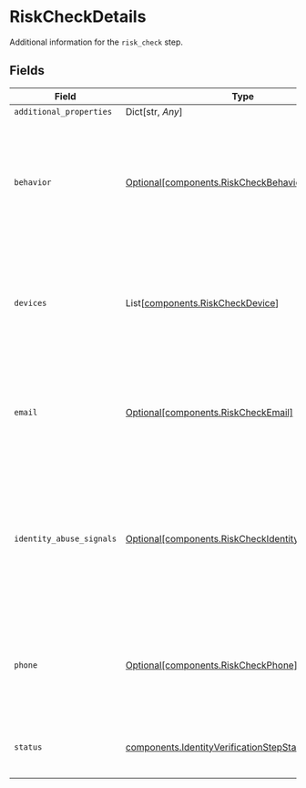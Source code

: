 # RiskCheckDetails

Additional information for the `risk_check` step.


## Fields

| Field                                                                                                                | Type                                                                                                                 | Required                                                                                                             | Description                                                                                                          | Example                                                                                                              |
| -------------------------------------------------------------------------------------------------------------------- | -------------------------------------------------------------------------------------------------------------------- | -------------------------------------------------------------------------------------------------------------------- | -------------------------------------------------------------------------------------------------------------------- | -------------------------------------------------------------------------------------------------------------------- |
| `additional_properties`                                                                                              | Dict[str, *Any*]                                                                                                     | :heavy_minus_sign:                                                                                                   | N/A                                                                                                                  |                                                                                                                      |
| `behavior`                                                                                                           | [Optional[components.RiskCheckBehavior]](../../models/components/riskcheckbehavior.md)                               | :heavy_check_mark:                                                                                                   | Result summary object specifying values for `behavior` attributes of risk check, when available.                     |                                                                                                                      |
| `devices`                                                                                                            | List[[components.RiskCheckDevice](../../models/components/riskcheckdevice.md)]                                       | :heavy_check_mark:                                                                                                   | Array of result summary objects specifying values for `device` attributes of risk check.                             |                                                                                                                      |
| `email`                                                                                                              | [Optional[components.RiskCheckEmail]](../../models/components/riskcheckemail.md)                                     | :heavy_check_mark:                                                                                                   | Result summary object specifying values for `email` attributes of risk check.                                        |                                                                                                                      |
| `identity_abuse_signals`                                                                                             | [Optional[components.RiskCheckIdentityAbuseSignals]](../../models/components/riskcheckidentityabusesignals.md)       | :heavy_check_mark:                                                                                                   | Result summary object capturing abuse signals related to `identity abuse`, e.g. stolen and synthetic identity fraud. |                                                                                                                      |
| `phone`                                                                                                              | [Optional[components.RiskCheckPhone]](../../models/components/riskcheckphone.md)                                     | :heavy_check_mark:                                                                                                   | Result summary object specifying values for `phone` attributes of risk check.                                        |                                                                                                                      |
| `status`                                                                                                             | [components.IdentityVerificationStepStatus](../../models/components/identityverificationstepstatus.md)               | :heavy_check_mark:                                                                                                   | The status of a step in the identity verification process.                                                           | success                                                                                                              |